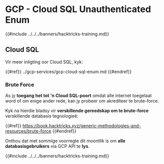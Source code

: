 # GCP - Cloud SQL Unauthenticated Enum

{{#include ../../../banners/hacktricks-training.md}}

## Cloud SQL

Vir meer inligting oor Cloud SQL, kyk:

{{#ref}}
../gcp-services/gcp-cloud-sql-enum.md
{{#endref}}

### Brute Force

As jy **toegang het tot 'n Cloud SQL-poort** omdat alle internet toegelaat word of om enige ander rede, kan jy probeer om akrediteer te brute-force.

Kyk na hierdie bladsy vir **verskillende gereedskap om te brute-force** verskillende databasis tegnologieë:

{{#ref}}
https://book.hacktricks.xyz/generic-methodologies-and-resources/brute-force
{{#endref}}

Onthou dat met sommige voorregte dit moontlik is om **alle databasisgebruikers** via GCP API te **lys**.

{{#include ../../../banners/hacktricks-training.md}}
